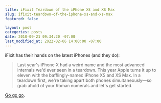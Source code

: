 ```yaml
---
title: iFixit Teardown of the iPhone XS and XS Max
slug: ifixit-teardown-of-the-iphone-xs-and-xs-max
featured: false

layout: post
categories: posts
date: 2018-09-21 09:34:20 -07:00
last_modified_at: 2022-02-06 14:00:00 -07:00
---
```


iFixit has their hands on the latest iPhones (and they do):

> Last year's iPhone X had a weird name and the most advanced internals we'd ever seen in a teardown. This year Apple turns it up to eleven with the bafflingly-named iPhone XS and XS Max. In a teardown first, we're taking apart both phones simultaneously—so grab ahold of your Roman numerals and let's get started.

[Go go go](https://www.ifixit.com/Teardown/iPhone+XS++and+XS+Max+Teardown/113021).

